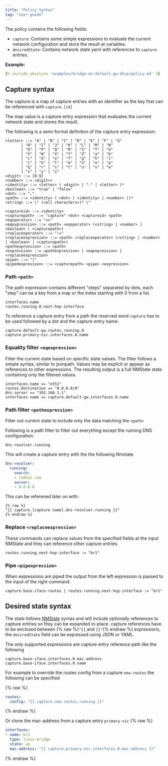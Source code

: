 ```yaml
---
title: "Policy Syntax"
tag: "user-guide"
---
```


The policy contains the following fields:
- `capture`: Contains some simple expressions
to evaluate the current network configuration and store the result at 
variables.
- `desiredState`: Contains network state yaml with references to `capture` entries.

__Example:__
```yaml
{% include_absolute 'examples/bridge-on-default-gw-dhcp/policy.md' %}
```

## Capture syntax

The capture is a map of capture entries with an identifier as the key that can 
be referenced with ```capture.[id]```

The map value is a capture entry expression that evaluates the current 
network state and stores the result.

The following is a semi-formal definition of the capture entry expression:

```
<letter> ::= "A" | "B" | "C" | "D" | "E" | "F" | "G"
       | "H" | "I" | "J" | "K" | "L" | "M" | "N"
       | "O" | "P" | "Q" | "R" | "S" | "T" | "U"
       | "V" | "W" | "X" | "Y" | "Z" | "a" | "b"
       | "c" | "d" | "e" | "f" | "g" | "h" | "i"
       | "j" | "k" | "l" | "m" | "n" | "o" | "p"
       | "q" | "r" | "s" | "t" | "u" | "v" | "w"
       | "x" | "y" | "z"
<digit> ::= [0-9]
<number> ::= <digit>+
<identity> ::= <letter> ( <digit> | "-" | <letter> )*
<boolean> ::= "true" | "false"
<dot> ::= "."
<path> ::= <identity> ( <dot> ( <identity> | <number> ))*
<string> ::= \" (<all characters>)* \"

<captureid> ::= <identity>
<capturepath> ::= "capture" <dot> <captureid> <path>
<eqoperator> ::= "=="
<eqexpression> ::= <path> <eqoperator> (<string> | <number> | <boolean> | <capturepath>)
<replaceoperator> ::= ":="
<replaceexpression> ::= <path> <replaceoperator> (<string> | <number> | <boolean> | <capturepath>)
<pathexpression> ::= <path>
<expression> ::= <pathexpression> | <eqexpression> | <replaceexpression>
<pipe> ::= "|"
<pipedexpression> ::= <capturepath> <pipe> <expression>
```

### Path ```<path>```
The path expression contains different "steps" separated by dots, each "step" 
can be a key from a map or the index starting with 0 from a list.
```
interfaces.name
routes.running.0.next-hop-interface
```

To reference a capture entry from a path the reserved word `capture` has to be
used followed by a dot and the capture entry name:
```
capture.default-gw.routes.running.0
capture.primary-nic.interfaces.0.name
```

### Equality filter ```<eqexpression>```
Filter the current state based on specific state values. 
The filter follows a simple syntax, similar to jsonpath. 
Values may be explicit or appear as references to other expressions. 
The resulting output is a full NMState state containing only the filtered values.
```
interfaces.name == "eth1"
routes.destination == "0.0.0.0/0"
dns.server == "192.168.1.1"
interfaces.name == capture.default-gw.interfaces.0.name
```

### Path filter ```<pathexpression>```
Filter out current state to include only the data matching the ```<path>```

Following is a path filter to filter out everything except the running DNS
configuration:
```
dns-resolver.running
```

This will create a capture entry with the the following Nmstate
```yaml
dns-resolver:
  running:
    search:
    - redhat.com
    server:
    - 8.8.8.8
```

This can be referened later on with:

```
{% raw %}
"{{ capture.[capture name].dns-resolver.running }}"
{% endraw %}
```

### Replace ```<replaceexpression>```
These commands can replace values from the specified fields 
at the input NMState and they can reference other capture entries.
```
routes.running.next-hop-interface := "br1"
```

### Pipe ```<pipexpression>```
When expressions are piped the output from the left expression is passed 
to the input of the right command.
```
capture.base-iface-routes | routes.running.next-hop-interface := "br1"
```

## Desired state syntax

The state follows [NMState](https://nmstate.io/examples.html) syntax and will include optionally references 
to capture entries so they can be expanded in-place. 
capture references have to be enclosed between {% raw %}```"{{``` and ```}}"```{% endraw %} expressions, the
`desiredState` field can be expressed using JSON or YAML.

The only supported expressions are capture entry reference path like the following
```
capture.base-iface.interfaces.0.mac-address
capture.base-iface.interfaces.0.name
```

For example to override the routes config from a capture ```new-routes``` 
the following can be specified

{% raw %}
```yaml
routes:
  config: "{{ capture.new-routes.running }}"
```
{% endraw %}

Or clone the mac-address from a capture entry ```primary-nic```
{% raw %}
```yaml
interfaces:
- name: br1
  type: linux-bridge
  state: up 
  mac-address: "{{ capture.primary-nic.interfaces.0.mac-address }}"
```
{% endraw %}
